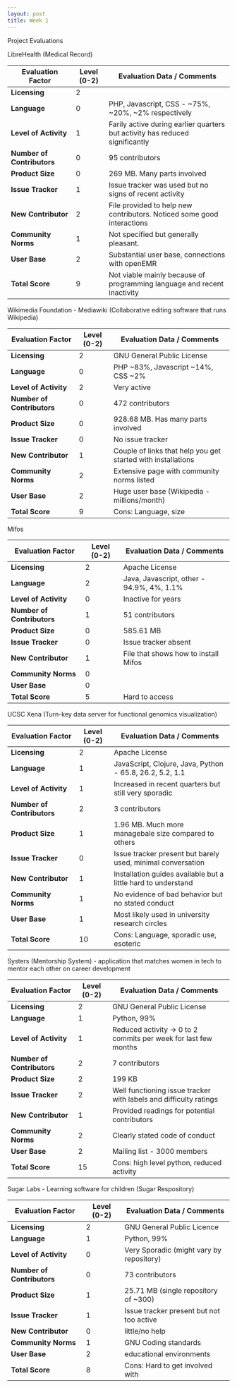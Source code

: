 ```yaml
---
layout: post
title: Week 1
---
```


Project Evaluations 

LibreHealth (Medical Record)

| Evaluation Factor          | Level (0-2)    | Evaluation Data / Comments |
|---|---|---|
| __Licensing__              |   2   |                 |
| __Language__               |   0   | PHP, Javascript, CSS - ~75%, ~20%, ~2% respectively |
| __Level of Activity__  |  1 | Farily active during earlier quarters but activity has reduced significantly|
| __Number of Contributors__ |   0   | 95 contributors       | 
| __Product Size__           |   0   | 269 MB. Many parts involved                 |
| __Issue Tracker__          |   1   | Issue tracker was used but no signs of recent activity  |
| __New Contributor__        |   2   | File provided to help new contributors. Noticed some good interactions    |
| __Community Norms__        |   1   | Not specified but generally pleasant.               |
| __User Base__              |   2   | Substantial user base, connections with openEMR                |
| __Total Score__            |   9   | Not viable mainly because of programming language and recent inactivity         |


Wikimedia Foundation - Mediawiki (Collaborative editing software that runs Wikipedia)

| Evaluation Factor          | Level (0-2)  | Evaluation Data / Comments |
|---|---|---|
| __Licensing__              |   2   | GNU General Public License              |
| __Language__               |   0   | PHP ~83%, Javascript ~14%, CSS ~2%       |
| __Level of Activity__      |   2   | Very active               |
| __Number of Contributors__ |   0   | 472 contributors            |
| __Product Size__           |   0   | 928.68 MB. Has many parts involved                |
| __Issue Tracker__          |   0   | No issue tracker           |
| __New Contributor__        |   1   | Couple of links that help you get started with installations         |
| __Community Norms__        |   2   | Extensive page with community norms listed              |
| __User Base__              |   2   | Huge user base (Wikipedia - millions/month)             |
| __Total Score__            |   9   | Cons: Language, size                |


Mifos 

| Evaluation Factor          | Level (0-2)  | Evaluation Data / Comments |
|---|---|---|
| __Licensing__              |   2   | Apache License               |
| __Language__               |   2   | Java, Javascript, other - 94.9%, 4%, 1.1%      |
| __Level of Activity__      |   0   | Inactive for years              |
| __Number of Contributors__ |   1   | 51 contributors              |
| __Product Size__           |   0   | 585.61 MB                |
| __Issue Tracker__          |   0   | Issue tracker absent         |
| __New Contributor__        |   1   | File that shows how to install Mifos               |
| __Community Norms__        |   0   |                 |
| __User Base__              |   0   |                 |
| __Total Score__            |   5   | Hard to access               |



UCSC Xena (Turn-key data server for functional genomics visualization)

| Evaluation Factor          | Level (0-2)  | Evaluation Data / Comments |
|---|---|---|
| __Licensing__              |  2    | Apache License            |
| __Language__               |  1    | JavaScript, Clojure, Java, Python - 65.8, 26.2, 5.2, 1.1      |
| __Level of Activity__      |  1    | Increased in recent quarters but still very sporadic             |
| __Number of Contributors__ |  2    | 3 contributors              |
| __Product Size__           |  1    | 1.96 MB. Much more managebale size compared to others            |
| __Issue Tracker__          |  0    | Issue tracker present but barely used, minimal conversation       |
| __New Contributor__        |  1    | Installation guides available but a little hard to understand    |
| __Community Norms__        |  1    | No evidence of bad behavior but no stated conduct               |
| __User Base__              |  1    | Most likely used in university research circles                |
| __Total Score__            |  10   | Cons: Language, sporadic use, esoteric               |


Systers (Mentorship System) - application that matches women in tech to mentor each other on career development 

| Evaluation Factor          | Level (0-2)  | Evaluation Data / Comments |
|---|---|---|
| __Licensing__              |   2   | GNU General Public License            |
| __Language__               |   1   | Python, 99%                |
| __Level of Activity__      |   1   | Reduced activity -> 0 to 2 commits per week for last few months|
| __Number of Contributors__ |   2   | 7 contributors           |
| __Product Size__           |   2   | 199 KB                |
| __Issue Tracker__          |   2   | Well functioning issue tracker with labels and difficulty ratings    |
| __New Contributor__        |   1   | Provided readings for potential contributors                |
| __Community Norms__        |   2   | Clearly stated code of conduct                |
| __User Base__              |   2   | Mailing list - 3000 members                |
| __Total Score__            |   15  | Cons: high level python, reduced activity               |


Sugar Labs - Learning software for children (Sugar Respository)

| Evaluation Factor          | Level (0-2)  | Evaluation Data / Comments |
|---|---|---|
| __Licensing__              |  2    | GNU General Public Licence             |
| __Language__               |  1    | Python, 99%                |
| __Level of Activity__      |  0    | Very Sporadic (might vary by repository)            |
| __Number of Contributors__ |  0    | 73 contributors                 |
| __Product Size__           |  1    | 25.71 MB (single repository of ~300)               |
| __Issue Tracker__          |  1    | Issue tracker present but not too active        |
| __New Contributor__        |  0    | little/no help                |
| __Community Norms__        |  1    | GNU Coding standards                |
| __User Base__              |  2    | educational environments                |
| __Total Score__            |  8    | Cons: Hard to get involved with                |



















